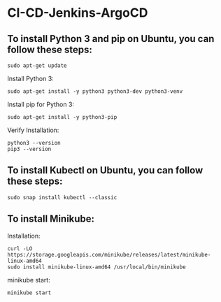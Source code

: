 # CI-CD-Jenkins-ArgoCD


## To install Python 3 and pip on Ubuntu, you can follow these steps:

```
sudo apt-get update
```

Install Python 3:

```
sudo apt-get install -y python3 python3-dev python3-venv
```

Install pip for Python 3:

```
sudo apt-get install -y python3-pip
```

Verify Installation:

```
python3 --version
pip3 --version
```

## To install Kubectl on Ubuntu, you can follow these steps:

```
sudo snap install kubectl --classic
```

## To install Minikube:

Installation:

```
curl -LO https://storage.googleapis.com/minikube/releases/latest/minikube-linux-amd64
sudo install minikube-linux-amd64 /usr/local/bin/minikube
```

minikube start:

```
minikube start
```
